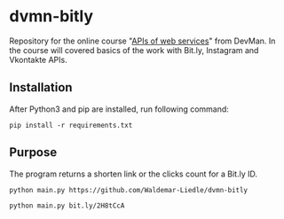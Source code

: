 <h1>dvmn-bitly</h1>
<p>Repository for the online course "<a href="https://dvmn.org/modules/web-api/">APIs of web services</a>" from DevMan. In the course will covered basics of the work with Bit.ly, Instagram and Vkontakte APIs.</p>
<h2>Installation</h2>
<p>After Python3 and pip are installed, run following command:</p>
<p><code>pip install -r requirements.txt</code></p>
<h2>Purpose</h2>
<p>The program returns a shorten link or the clicks count for a Bit.ly ID.</p>
<p><code>python main.py https://github.com/Waldemar-Liedle/dvmn-bitly</code></p>
<p><code>python main.py bit.ly/2H8tCcA</code></p>